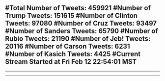 #Total Number of Tweets: 459921 
#Number of Trump Tweets: 151615
#Number of Clinton Tweets: 97080
#Number of Cruz Tweets: 93497
#Number of Sanders Tweets: 65790
#Number of Rubio Tweets: 21190
#Number of Jeb! Tweets: 20116
#Number of Carson Tweets: 6231
#Number of Kasich Tweets: 4425
#Current Stream Started at Fri Feb 12 22:54:01 MST
---
---
---
